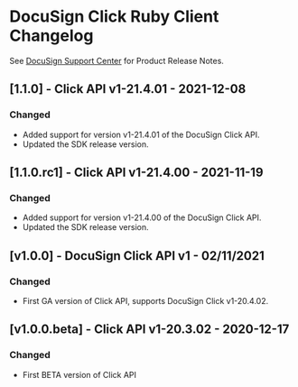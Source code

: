 # DocuSign Click Ruby Client Changelog
See [DocuSign Support Center](https://support.docusign.com/en/releasenotes/) for Product Release Notes.

## [1.1.0] - Click API v1-21.4.01 - 2021-12-08
### Changed
- Added support for version v1-21.4.01 of the DocuSign Click API.
- Updated the SDK release version.


## [1.1.0.rc1] - Click API v1-21.4.00 - 2021-11-19
### Changed
- Added support for version v1-21.4.00 of the DocuSign Click API.
- Updated the SDK release version.


## [v1.0.0] - DocuSign Click API v1 - 02/11/2021
### Changed
- First GA version of Click API, supports DocuSign Click v1-20.4.02.

## [v1.0.0.beta] - Click API v1-20.3.02 - 2020-12-17
### Changed
- First BETA version of Click API
